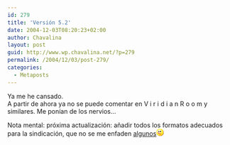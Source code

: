 ```yaml
---
id: 279
title: 'Versión 5.2'
date: 2004-12-03T08:20:23+02:00
author: Chavalina
layout: post
guid: http://www.wp.chavalina.net/?p=279
permalink: /2004/12/03/post-279/
categories:
  - Metaposts
---
```

Ya me he cansado.  
A partir de ahora ya no se puede comentar en V i r i d i a n R o o m y similares. Me pon&iacute;an de los nervios…

Nota mental: próxima actualización: a&ntilde;adir todos los formatos adecuados para la sindicación, que no se me enfaden <a href="http://www.minid.net/archivos/categorias/opiniones/50_cosas_que_me_molestan_de_los_blogs_en_general.php" target="_blank">algunos</a>![emo](/imagenes/emoticonos/guino.gif)